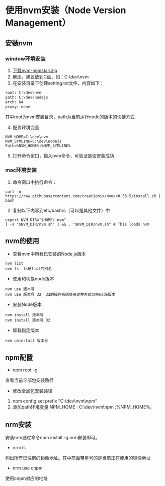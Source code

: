 # 使用nvm安装（Node Version Management）

## 安装nvm

### window环境安装

1. [下载nvm-noinstall.zip](https://github.com/coreybutler/nvm-windows/releases)
2. 解压，建议放到C盘，如：C:\dev\nvm
3. 在安装目录下创建setting.txt文件，内容如下：

```txt
root: C:\dev\nvm 
path: C:\dev\nodejs 
arch: 64 
proxy: none
```

其中root为nvm安装目录，path为当前运行node的版本的快捷方式

4. 配置环境变量

```
NVM_HOME=C:\dev\nvm
NVM_SYMLINK=C:\dev\nodejs
Path=%NVM_HOME%;%NVM_SYMLINK%
```

5. 打开命令窗口，输入nvm命令，可验证是否安装成功

### mac环境安装

1. 命令窗口中执行命令：

```shell
curl -o- https://raw.githubusercontent.com/creationix/nvm/v0.33.5/install.sh | bash
```

2. 复制以下内容到etc/bashrc（可以是其他文件）中

```shell
export NVM_DIR="$HOME/.nvm"
[ -s "$NVM_DIR/nvm.sh" ] && . "$NVM_DIR/nvm.sh" # This loads nvm
```

## nvm的使用

- 查看nvm中所有已安装的Node.js版本

```
nvm list
nvm ls  ls是list的别名
```

- 使用和切换node版本

```
nvm use 版本号
nvm use 版本号 32	32的操作系统使用这种方式切换node版本
```

- 安装Node版本

```
nvm install 版本号
nvm install 版本号 32
```

- 卸载指定版本

```
nvm uninstall 版本号
```

## npm配置

- npm root -g

查看当前全部包安装路径

- 修改全局包安装路径

1. npm config set prefix "C:\dev\nvm\npm"
2. 添加path环境变量
    NPM_HOME : C:\dev\nvm\npm
    ;%NPM_HOME%;

## nrm安装

安装nrm通过命令npm install -g nrm安装即可。

- nrm ls

列出所有已注册的镜像地址。其中前面带星号的是当前正在使用的镜像地址

- nrm use cnpm

使用cnpm对应的地址